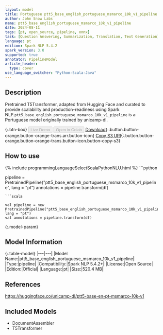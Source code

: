 ```yaml
---
layout: model
title: Portuguese ptt5_base_english_portuguese_msmarco_10k_v1_pipeline pipeline T5Transformer from unicamp-dl
author: John Snow Labs
name: ptt5_base_english_portuguese_msmarco_10k_v1_pipeline
date: 2024-08-11
tags: [pt, open_source, pipeline, onnx]
task: [Question Answering, Summarization, Translation, Text Generation]
language: pt
edition: Spark NLP 5.4.2
spark_version: 3.0
supported: true
annotator: PipelineModel
article_header:
  type: cover
use_language_switcher: "Python-Scala-Java"
---
```


## Description

Pretrained T5Transformer, adapted from Hugging Face and curated to provide scalability and production-readiness using Spark NLP.`ptt5_base_english_portuguese_msmarco_10k_v1_pipeline` is a Portuguese model originally trained by unicamp-dl.

{:.btn-box}
<button class="button button-orange" disabled>Live Demo</button>
<button class="button button-orange" disabled>Open in Colab</button>
[Download](https://s3.amazonaws.com/auxdata.johnsnowlabs.com/public/models/ptt5_base_english_portuguese_msmarco_10k_v1_pipeline_pt_5.4.2_3.0_1723392790517.zip){:.button.button-orange.button-orange-trans.arr.button-icon}
[Copy S3 URI](s3://auxdata.johnsnowlabs.com/public/models/ptt5_base_english_portuguese_msmarco_10k_v1_pipeline_pt_5.4.2_3.0_1723392790517.zip){:.button.button-orange.button-orange-trans.button-icon.button-copy-s3}

## How to use



<div class="tabs-box" markdown="1">
{% include programmingLanguageSelectScalaPythonNLU.html %}
```python

pipeline = PretrainedPipeline("ptt5_base_english_portuguese_msmarco_10k_v1_pipeline", lang = "pt")
annotations =  pipeline.transform(df)   

```
```scala

val pipeline = new PretrainedPipeline("ptt5_base_english_portuguese_msmarco_10k_v1_pipeline", lang = "pt")
val annotations = pipeline.transform(df)

```
</div>

{:.model-param}
## Model Information

{:.table-model}
|---|---|
|Model Name:|ptt5_base_english_portuguese_msmarco_10k_v1_pipeline|
|Type:|pipeline|
|Compatibility:|Spark NLP 5.4.2+|
|License:|Open Source|
|Edition:|Official|
|Language:|pt|
|Size:|520.4 MB|

## References

https://huggingface.co/unicamp-dl/ptt5-base-en-pt-msmarco-10k-v1

## Included Models

- DocumentAssembler
- T5Transformer